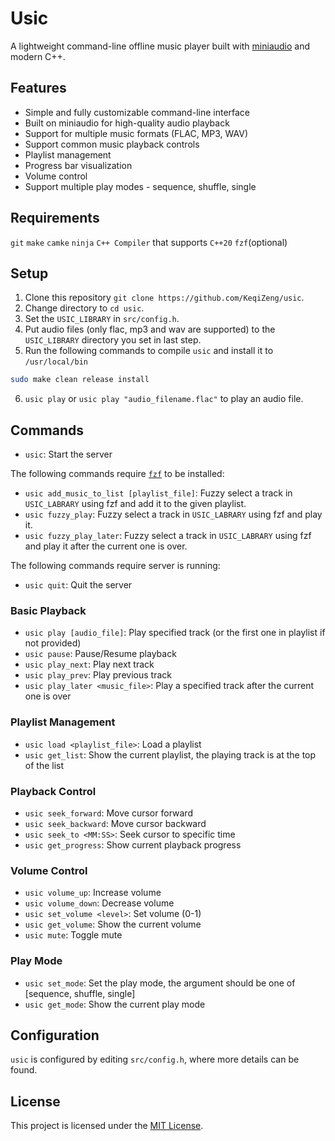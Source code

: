 # Usic

A lightweight command-line offline music player built with [miniaudio](https://github.com/mackron/miniaudio) and modern C++.

## Features

- Simple and fully customizable command-line interface
- Built on miniaudio for high-quality audio playback
- Support for multiple music formats (FLAC, MP3, WAV)
- Support common music playback controls
- Playlist management
- Progress bar visualization
- Volume control
- Support multiple play modes - sequence, shuffle, single

## Requirements
`git`
`make`
`camke`
`ninja`
`C++ Compiler` that supports `C++20`
`fzf`(optional)

## Setup
1. Clone this repository `git clone https://github.com/KeqiZeng/usic`.
2. Change directory to `cd usic`.
3. Set the `USIC_LIBRARY` in `src/config.h`.
4. Put audio files (only flac, mp3 and wav are supported) to the `USIC_LIBRARY` directory you set in last step.
5. Run the following commands to compile `usic` and install it to `/usr/local/bin`
```bash
sudo make clean release install
```
6. `usic play` or `usic play "audio_filename.flac"` to play an audio file.

## Commands

- `usic`: Start the server

The following commands require [`fzf`](https://github.com/junegunn/fzf) to be installed: 
- `usic add_music_to_list [playlist_file]`: Fuzzy select a track in `USIC_LABRARY` using fzf and add it to the given playlist.
- `usic fuzzy_play`: Fuzzy select a track in `USIC_LABRARY` using fzf and play it.
- `usic fuzzy_play_later`: Fuzzy select a track in `USIC_LABRARY` using fzf and play it after the current one is over.

The following commands require server is running:

- `usic quit`: Quit the server

### Basic Playback

- `usic play [audio_file]`: Play specified track (or the first one in playlist if not provided)
- `usic pause`: Pause/Resume playback
- `usic play_next`: Play next track
- `usic play_prev`: Play previous track
- `usic play_later <music_file>`: Play a specified track after the current one is over

### Playlist Management

- `usic load <playlist_file>`: Load a playlist
- `usic get_list`: Show the current playlist, the playing track is at the top of the list

### Playback Control

- `usic seek_forward`: Move cursor forward
- `usic seek_backward`: Move cursor backward
- `usic seek_to <MM:SS>`: Seek cursor to specific time
- `usic get_progress`: Show current playback progress

### Volume Control

- `usic volume_up`: Increase volume
- `usic volume_down`: Decrease volume
- `usic set_volume <level>`: Set volume (0-1)
- `usic get_volume`: Show the current volume
- `usic mute`: Toggle mute

### Play Mode
- `usic set_mode`: Set the play mode, the argument should be one of [sequence, shuffle, single]
- `usic get_mode`: Show the current play mode

## Configuration
`usic` is configured by editing `src/config.h`, where more details can be found.

## License
This project is licensed under the [MIT License](https://opensource.org/licenses/MIT).
